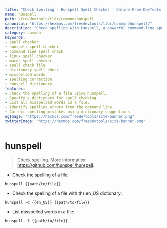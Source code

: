 ```yaml
---
title: "Check Spelling - Hunspell Spell Checker | Online Free DevTools by Hexmos"
name: hunspell
path: /freedevtools/tldr/common/hunspell
canonical: "https://hexmos.com/freedevtools/tldr/common/hunspell/"
description: "Check spelling with Hunspell, a powerful command-line spell checker. Identify misspellings and suggest corrections effortlessly. Free online tool, no registration required."
category: common
keywords:
- spell checker
- hunspell spell checker
- command line spell check
- linux spell checker
- macos spell checker
- spell check file
- dictionary spell check
- misspelled words
- spelling correction
- hunspell dictionary
features:
- Check the spelling of a file using hunspell.
- Specify a dictionary for spell checking.
- List all misspelled words in a file.
- Identify spelling errors from the command line.
- Correct spelling mistakes using dictionary suggestions.
ogImage: "https://hexmos.com/freedevtools/site-banner.png"
twitterImage: "https://hexmos.com/freedevtools/site-banner.png"
---
```


# hunspell

> Check spelling.
> More information: <https://github.com/hunspell/hunspell>.

- Check the spelling of a file:

`hunspell {{path/to/file}}`

- Check the spelling of a file with the en_US dictionary:

`hunspell -d {{en_US}} {{path/to/file}}`

- List misspelled words in a file:

`hunspell -l {{path/to/file}}`
